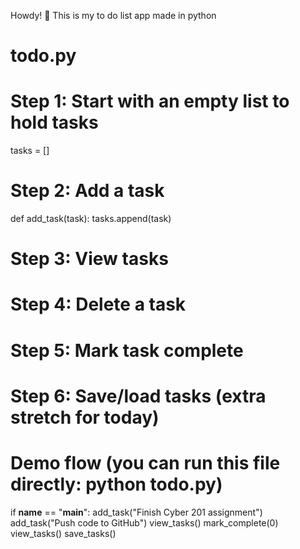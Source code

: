 Howdy! 🤠 This is my to do list app made in python
# todo.py

# Step 1: Start with an empty list to hold tasks
tasks = []

# Step 2: Add a task
def add_task(task):
    tasks.append(task)

# Step 3: View tasks

# Step 4: Delete a task


# Step 5: Mark task complete


# Step 6: Save/load tasks (extra stretch for today)


# Demo flow (you can run this file directly: python todo.py)
if __name__ == "__main__":
    add_task("Finish Cyber 201 assignment")
    add_task("Push code to GitHub")
    view_tasks()
    mark_complete(0)
    view_tasks()
    save_tasks()
